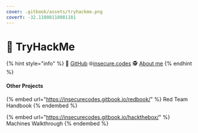 ```yaml
---
cover: .gitbook/assets/tryhackme.png
coverY: -32.11808118081181
---
```


# 🥷 TryHackMe

{% hint style="info" %}
🐙 [GitHub](https://github.com/insecurecodes) 🌐[insecure.codes](https://www.insecure.codes/) 🕵️ [About me](https://rtm.codes/)
{% endhint %}



#### Other Projects

{% embed url="https://insecurecodes.gitbook.io/redbook/" %}
Red Team Handbook
{% endembed %}

{% embed url="https://insecurecodes.gitbook.io/hackthebox/" %}
Machines Walkthrough
{% endembed %}
